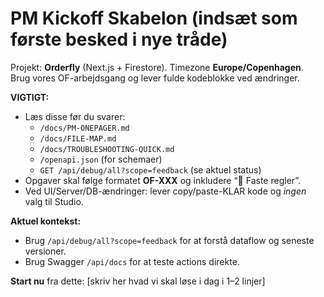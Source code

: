 # PM Kickoff Skabelon (indsæt som første besked i nye tråde)

Projekt: **Orderfly** (Next.js + Firestore). Timezone **Europe/Copenhagen**.
Brug vores OF-arbejdsgang og lever fulde kodeblokke ved ændringer.

**VIGTIGT:**
- Læs disse før du svarer:  
  - `/docs/PM-ONEPAGER.md`  
  - `/docs/FILE-MAP.md`  
  - `/docs/TROUBLESHOOTING-QUICK.md`  
  - `/openapi.json` (for schemaer)  
  - `GET /api/debug/all?scope=feedback` (se aktuel status)
- Opgaver skal følge formatet **OF-XXX** og inkludere “📏 Faste regler”.
- Ved UI/Server/DB-ændringer: lever copy/paste-KLAR kode og *ingen* valg til Studio.

**Aktuel kontekst:**  
- Brug `/api/debug/all?scope=feedback` for at forstå dataflow og seneste versioner.  
- Brug Swagger `/api/docs` for at teste actions direkte.

**Start nu** fra dette: [skriv her hvad vi skal løse i dag i 1–2 linjer]
